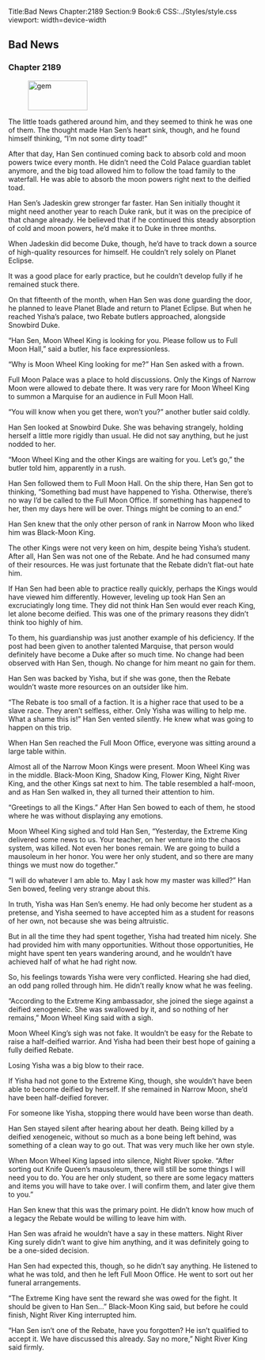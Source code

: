 Title:Bad News 
Chapter:2189 
Section:9 
Book:6 
CSS:../Styles/style.css 
viewport: width=device-width
  
## Bad News
### Chapter 2189 
<figure>
	<img src="../Images/gem.gif" alt="gem" id="gem" width="120" height="60" />
</figure>
  

  
  The little toads gathered around him, and they seemed to think he was one of them. The thought made Han Sen’s heart sink, though, and he found himself thinking, “I’m not some dirty toad!”

After that day, Han Sen continued coming back to absorb cold and moon powers twice every month. He didn’t need the Cold Palace guardian tablet anymore, and the big toad allowed him to follow the toad family to the waterfall. He was able to absorb the moon powers right next to the deified toad.

Han Sen’s Jadeskin grew stronger far faster. Han Sen initially thought it might need another year to reach Duke rank, but it was on the precipice of that change already. He believed that if he continued this steady absorption of cold and moon powers, he’d make it to Duke in three months.

When Jadeskin did become Duke, though, he’d have to track down a source of high-quality resources for himself. He couldn’t rely solely on Planet Eclipse.

It was a good place for early practice, but he couldn’t develop fully if he remained stuck there.

On that fifteenth of the month, when Han Sen was done guarding the door, he planned to leave Planet Blade and return to Planet Eclipse. But when he reached Yisha’s palace, two Rebate butlers approached, alongside Snowbird Duke.

“Han Sen, Moon Wheel King is looking for you. Please follow us to Full Moon Hall,” said a butler, his face expressionless.

“Why is Moon Wheel King looking for me?” Han Sen asked with a frown.

Full Moon Palace was a place to hold discussions. Only the Kings of Narrow Moon were allowed to debate there. It was very rare for Moon Wheel King to summon a Marquise for an audience in Full Moon Hall.

“You will know when you get there, won’t you?” another butler said coldly.

Han Sen looked at Snowbird Duke. She was behaving strangely, holding herself a little more rigidly than usual. He did not say anything, but he just nodded to her.

“Moon Wheel King and the other Kings are waiting for you. Let’s go,” the butler told him, apparently in a rush.

Han Sen followed them to Full Moon Hall. On the ship there, Han Sen got to thinking, “Something bad must have happened to Yisha. Otherwise, there’s no way I’d be called to the Full Moon Office. If something has happened to her, then my days here will be over. Things might be coming to an end.”

Han Sen knew that the only other person of rank in Narrow Moon who liked him was Black-Moon King.

The other Kings were not very keen on him, despite being Yisha’s student. After all, Han Sen was not one of the Rebate. And he had consumed many of their resources. He was just fortunate that the Rebate didn’t flat-out hate him.

If Han Sen had been able to practice really quickly, perhaps the Kings would have viewed him differently. However, leveling up took Han Sen an excruciatingly long time. They did not think Han Sen would ever reach King, let alone become deified. This was one of the primary reasons they didn’t think too highly of him.

To them, his guardianship was just another example of his deficiency. If the post had been given to another talented Marquise, that person would definitely have become a Duke after so much time. No change had been observed with Han Sen, though. No change for him meant no gain for them.

Han Sen was backed by Yisha, but if she was gone, then the Rebate wouldn’t waste more resources on an outsider like him.

“The Rebate is too small of a faction. It is a higher race that used to be a slave race. They aren’t selfless, either. Only Yisha was willing to help me. What a shame this is!” Han Sen vented silently. He knew what was going to happen on this trip.

When Han Sen reached the Full Moon Office, everyone was sitting around a large table within.

Almost all of the Narrow Moon Kings were present. Moon Wheel King was in the middle. Black-Moon King, Shadow King, Flower King, Night River King, and the other Kings sat next to him. The table resembled a half-moon, and as Han Sen walked in, they all turned their attention to him.

“Greetings to all the Kings.” After Han Sen bowed to each of them, he stood where he was without displaying any emotions.

Moon Wheel King sighed and told Han Sen, “Yesterday, the Extreme King delivered some news to us. Your teacher, on her venture into the chaos system, was killed. Not even her bones remain. We are going to build a mausoleum in her honor. You were her only student, and so there are many things we must now do together.”

“I will do whatever I am able to. May I ask how my master was killed?” Han Sen bowed, feeling very strange about this.

In truth, Yisha was Han Sen’s enemy. He had only become her student as a pretense, and Yisha seemed to have accepted him as a student for reasons of her own, not because she was being altruistic.

But in all the time they had spent together, Yisha had treated him nicely. She had provided him with many opportunities. Without those opportunities, He might have spent ten years wandering around, and he wouldn’t have achieved half of what he had right now.

So, his feelings towards Yisha were very conflicted. Hearing she had died, an odd pang rolled through him. He didn’t really know what he was feeling.

“According to the Extreme King ambassador, she joined the siege against a deified xenogeneic. She was swallowed by it, and so nothing of her remains,” Moon Wheel King said with a sigh.

Moon Wheel King’s sigh was not fake. It wouldn’t be easy for the Rebate to raise a half-deified warrior. And Yisha had been their best hope of gaining a fully deified Rebate.

Losing Yisha was a big blow to their race.

If Yisha had not gone to the Extreme King, though, she wouldn’t have been able to become deified by herself. If she remained in Narrow Moon, she’d have been half-deified forever.

For someone like Yisha, stopping there would have been worse than death.

Han Sen stayed silent after hearing about her death. Being killed by a deified xenogeneic, without so much as a bone being left behind, was something of a clean way to go out. That was very much like her own style.

When Moon Wheel King lapsed into silence, Night River spoke. “After sorting out Knife Queen’s mausoleum, there will still be some things I will need you to do. You are her only student, so there are some legacy matters and items you will have to take over. I will confirm them, and later give them to you.”

Han Sen knew that this was the primary point. He didn’t know how much of a legacy the Rebate would be willing to leave him with.

Han Sen was afraid he wouldn’t have a say in these matters. Night River King surely didn’t want to give him anything, and it was definitely going to be a one-sided decision.

Han Sen had expected this, though, so he didn’t say anything. He listened to what he was told, and then he left Full Moon Office. He went to sort out her funeral arrangements.

“The Extreme King have sent the reward she was owed for the fight. It should be given to Han Sen…” Black-Moon King said, but before he could finish, Night River King interrupted him.

“Han Sen isn’t one of the Rebate, have you forgotten? He isn’t qualified to accept it. We have discussed this already. Say no more,” Night River King said firmly.
